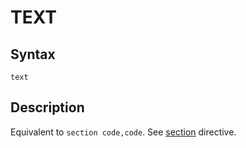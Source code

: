 # TEXT

## Syntax
```assembly
text
```

## Description
Equivalent to `section code,code`.
See [section](section.md) directive.
